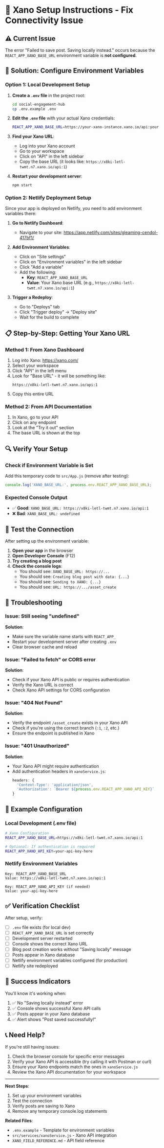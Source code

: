 # 🔧 Xano Setup Instructions - Fix Connectivity Issue

## ⚠️ Current Issue
The error "Failed to save post. Saving locally instead." occurs because the `REACT_APP_XANO_BASE_URL` environment variable is **not configured**.

## 🎯 Solution: Configure Environment Variables

### Option 1: Local Development Setup

1. **Create a `.env` file** in the project root:
   ```bash
   cd social-engagement-hub
   cp .env.example .env
   ```

2. **Edit the `.env` file** with your actual Xano credentials:
   ```bash
   REACT_APP_XANO_BASE_URL=https://your-xano-instance.xano.io/api:your-branch-name
   ```

3. **Find your Xano URL**:
   - Log into your Xano account
   - Go to your workspace
   - Click on "API" in the left sidebar
   - Copy the base URL (it looks like: `https://x8ki-letl-twmt.n7.xano.io/api:1`)

4. **Restart your development server**:
   ```bash
   npm start
   ```

### Option 2: Netlify Deployment Setup

Since your app is deployed on Netlify, you need to add environment variables there:

1. **Go to Netlify Dashboard**:
   - Navigate to your site: https://app.netlify.com/sites/gleaming-cendol-417bf1/

2. **Add Environment Variables**:
   - Click on "Site settings"
   - Click on "Environment variables" in the left sidebar
   - Click "Add a variable"
   - Add the following:
     - **Key**: `REACT_APP_XANO_BASE_URL`
     - **Value**: Your Xano base URL (e.g., `https://x8ki-letl-twmt.n7.xano.io/api:1`)

3. **Trigger a Redeploy**:
   - Go to "Deploys" tab
   - Click "Trigger deploy" → "Deploy site"
   - Wait for the build to complete

## 📋 Step-by-Step: Getting Your Xano URL

### Method 1: From Xano Dashboard
1. Log into Xano: https://xano.com/
2. Select your workspace
3. Click "API" in the left menu
4. Look for "Base URL" - it will be something like:
   ```
   https://x8ki-letl-twmt.n7.xano.io/api:1
   ```
5. Copy this entire URL

### Method 2: From API Documentation
1. In Xano, go to your API
2. Click on any endpoint
3. Look at the "Try it out" section
4. The base URL is shown at the top

## 🔍 Verify Your Setup

### Check if Environment Variable is Set

Add this temporary code to `src/App.js` (remove after testing):
```javascript
console.log('XANO_BASE_URL:', process.env.REACT_APP_XANO_BASE_URL);
```

### Expected Console Output
- ✅ **Good**: `XANO_BASE_URL: https://x8ki-letl-twmt.n7.xano.io/api:1`
- ❌ **Bad**: `XANO_BASE_URL: undefined`

## 🧪 Test the Connection

After setting up the environment variable:

1. **Open your app** in the browser
2. **Open Developer Console** (F12)
3. **Try creating a blog post**
4. **Check the console logs**:
   - You should see: `XANO_BASE_URL: https://...`
   - You should see: `Creating blog post with data: {...}`
   - You should see: `Sending to XANO: {...}`
   - You should see: `URL: https://.../asset_create`

## 🐛 Troubleshooting

### Issue: Still seeing "undefined"
**Solution**: 
- Make sure the variable name starts with `REACT_APP_`
- Restart your development server after creating `.env`
- Clear browser cache and reload

### Issue: "Failed to fetch" or CORS error
**Solution**:
- Check if your Xano API is public or requires authentication
- Verify the Xano URL is correct
- Check Xano API settings for CORS configuration

### Issue: "404 Not Found"
**Solution**:
- Verify the endpoint `/asset_create` exists in your Xano API
- Check if you're using the correct branch (`:1`, `:2`, etc.)
- Ensure the endpoint is published in Xano

### Issue: "401 Unauthorized"
**Solution**:
- Your Xano API might require authentication
- Add authentication headers in `xanoService.js`:
  ```javascript
  headers: {
    'Content-Type': 'application/json',
    'Authorization': `Bearer ${process.env.REACT_APP_XANO_API_KEY}`
  }
  ```

## 📝 Example Configuration

### Local Development (.env file)
```bash
# Xano Configuration
REACT_APP_XANO_BASE_URL=https://x8ki-letl-twmt.n7.xano.io/api:1

# Optional: If authentication is required
REACT_APP_XANO_API_KEY=your-api-key-here
```

### Netlify Environment Variables
```
Key: REACT_APP_XANO_BASE_URL
Value: https://x8ki-letl-twmt.n7.xano.io/api:1

Key: REACT_APP_XANO_API_KEY (if needed)
Value: your-api-key-here
```

## ✅ Verification Checklist

After setup, verify:
- [ ] `.env` file exists (for local dev)
- [ ] `REACT_APP_XANO_BASE_URL` is set correctly
- [ ] Development server restarted
- [ ] Console shows the correct Xano URL
- [ ] Blog post creation works without "Saving locally" message
- [ ] Posts appear in Xano database
- [ ] Netlify environment variables configured (for production)
- [ ] Netlify site redeployed

## 🎉 Success Indicators

You'll know it's working when:
1. ✅ No "Saving locally instead" error
2. ✅ Console shows successful Xano API calls
3. ✅ Posts appear in your Xano database
4. ✅ Alert shows "Post saved successfully!"

## 📞 Need Help?

If you're still having issues:
1. Check the browser console for specific error messages
2. Verify your Xano API is accessible (try calling it with Postman or curl)
3. Ensure your Xano endpoints match the ones in `xanoService.js`
4. Review the Xano API documentation for your workspace

---

**Next Steps**: 
1. Set up your environment variables
2. Test the connection
3. Verify posts are saving to Xano
4. Remove any temporary console.log statements

**Related Files**:
- `.env.example` - Template for environment variables
- `src/services/xanoService.js` - Xano API integration
- `XANO_FIELD_REFERENCE.md` - API field reference